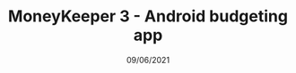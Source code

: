 ---
title: MoneyKeeper 3 - Android budgeting app
description: My 3rd version of moneykeeper app, this is done with the newest modern practices for native android developement. However I haven't had the chance to release it as I want to do some design change
media: './media/moneykeeper3.gif'
alt: 'Android app Moneykeeper 3 gif'
date: 09/06/2021
category: [Android, Kotlin]
frontpage: true
skill: [Kotlin,Android Native]
link: ''
---